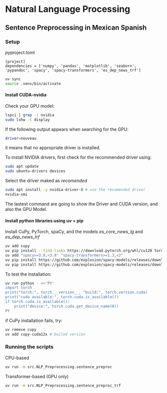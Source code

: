 # Natural Language Processing
## Sentence Preprocessing in Mexican Spanish

### Setup
pyproject.toml
```
[project]
dependencies = ['numpy', 'pandas', 'matplotlib', 'seaborn', 'pypandoc', 'spacy', 'spacy-transformers', 'es_dep_news_trf']
```

```bash
uv sync
source .venv/bin/activate
```

#### Install CUDA-nvidia

Check your GPU model:
```bash
lspci | grep -i nvidia
sudo lshw -C display

```

If the following output appears when searching for the GPU:
```bash
driver=nouveau
```
it means that no appropriate driver is installed.

To install NVIDIA drivers, first check for the recommended driver using:
```bash
sudo apt update
sudo ubuntu-drivers devices
```

Select the driver maked as *recomended*
```bash
sudo apt install -y nvidia-driver-X # use the recomended driver
nvidia-smi
```

The lastest command are going to show the Driver and CUDA version, and also the GPU Model.


#### Install python libraries using uv + pip

Install CuPy, PyTorch, spaCy, and the models *es_core_news_lg* and *es_dep_news_trf*

```bash
uv add cupy
uv pip install --find-links https://download.pytorch.org/whl/cu128 torch==2.8.0
uv add "spacy>=3.8,<3.9" "spacy-transformers>=1.3,<2"
uv pip install https://github.com/explosion/spacy-models/releases/download/es_core_news_lg-3.8.0/es_core_news_lg-3.8.0-py3-none-any.whl
uv pip install https://github.com/explosion/spacy-models/releases/download/es_dep_news_trf-3.8.0/es_dep_news_trf-3.8.0-py3-none-any.whl

```

To test the installation:
```bash
uv run python - <<'PY'
import torch
print("torch:", torch.__version__, "build:", torch.version.cuda)
print("cuda available:", torch.cuda.is_available())
if torch.cuda.is_available():
    print("device:", torch.cuda.get_device_name(0))
PY
```
if CuPy installation fails, try:

```bash
uv remove cupy
uv add cupy-cuda12x # builed version
```


### Running the scripts

CPU-based
```bash
uv run -m src.NLP_Preprocessing.sentence_preproc
```

Transformer-based (GPU only)
```bash
uv run -m src.NLP_Preprocessing.sentence_preproc_trf
```

